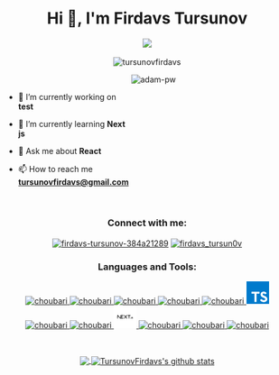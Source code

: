 <h1 align="center">Hi 👋, I'm Firdavs Tursunov</h1>

<p align="center">
  <a href="https://github.com/TursunovFirdavs"><img src="https://readme-typing-svg.herokuapp.com?font=Time+New+Roman&color=cyan&size=25&center=true&vCenter=true&width=640&height=100&lines=Assalamu+Alaykum+Warohmatullah..&hearts;++;Self-taught+Front-End+Developer,;Computer+Science+Student,;A+Front-end+developer+from+Uzbekistan,;Active+Learner/Researcher,;Love+to+learn+new+stuffs..<3"></a>
</p>


<p align="center"> <img src="https://komarev.com/ghpvc/?username=tursunovfirdavs&label=Profile%20views&color=0e75b6&style=flat" alt="tursunovfirdavs" /> </p>
<p><img width="280px" height="210px" align="right" src="https://github.com/Adam-pw/Adam-pw/blob/main/animation_500_kxa883sd.gif" alt="adam-pw" /></p>
<br/>

- 🔭 I’m currently working on **test**

- 🌱 I’m currently learning **Next js**

- 💬 Ask me about **React**

- 📫 How to reach me **tursunovfirdavs@gmail.com**

<br/>
<h3 align="center">Connect with me:</h3>
<p align="center">
<a href="https://linkedin.com/in/firdavs-tursunov-384a21289" target="blank"><img align="center" src="https://raw.githubusercontent.com/rahuldkjain/github-profile-readme-generator/master/src/images/icons/Social/linked-in-alt.svg" alt="firdavs-tursunov-384a21289" height="30" width="40" /></a>
<a href="https://instagram.com/firdavs_tursun0v" target="blank"><img align="center" src="https://raw.githubusercontent.com/rahuldkjain/github-profile-readme-generator/master/src/images/icons/Social/instagram.svg" alt="firdavs_tursun0v" height="30" width="40" /></a>
</p>

<h3 align="center">Languages and Tools:</h3>
<p align="center">
 <a href="https://www.tailwindui.com/">
<img alt="choubari" src="https://encrypted-tbn0.gstatic.com/images?q=tbn:ANd9GcRLuZ96y5283SsMP9qWhm3goWZ37KawSHOorpCBPqXGkQ&s" width="40" height="40px">
 </a>
 <a href="https://www.sass-lang.org/">
<img alt="choubari" src="https://w7.pngwing.com/pngs/206/645/png-transparent-sass-logos-and-brands-line-filled-icon.png" width="40">
 </a>
 <a href="https://en.wikipedia.org/wiki/HTML">
<img alt="choubari" src="https://encrypted-tbn0.gstatic.com/images?q=tbn:ANd9GcRLuZ96y5283SsMP9qWhm3goWZ37KawSHOorpCBPqXGkQ&s" width="40">
 </a>
 <a href="https://en.wikipedia.org/wiki/CCS3">
<img alt="choubari" src="https://devstickers.com/assets/img/pro/8pnd.png" width="40">
  </a>
 <a href="https://en.wikipedia.org/wiki/JavaScript">
<img alt="choubari" src="https://devstickers.com/assets/img/pro/i4eg.png" width="40">
  </a>
 <a href="https://www.typescriptlang.com/">
<img alt="choubari" src="https://raw.githubusercontent.com/github/explore/80688e429a7d4ef2fca1e82350fe8e3517d3494d/topics/typescript/typescript.png" width="40">
 </a>
 <a href="https://reactjs.org/">
<img alt="choubari" src="https://devstickers.com/assets/img/pro/z392.png" width="40">
  </a>
 <a href="https://figma.com/">
<img alt="choubari" src="https://avatars.githubusercontent.com/u/5155369?s=200&v=4" width="40">
  </a>
 <a href="https://nextjs.org/">
<img alt="choubari" src="https://raw.githubusercontent.com/github/explore/28b02bbc9ad9f7a503c43775aebeb515dc2da5fc/topics/nextjs/nextjs.png" width="40">
  </a>
 <a href="https://git-scm.com/">
<img alt="choubari" src="https://devstickers.com/assets/img/pro/apiv.png" width="40">
  </a>
 <a href="https://code.visualstudio.com/">
<img alt="choubari" src="https://devstickers.com/assets/img/pro/saxu.png" width="40">
  </a>
<a href="https://ui.shadcn.com/">
<img alt="choubari" src="https://encrypted-tbn0.gstatic.com/images?q=tbn:ANd9GcSdvQ8P74Q9qIdvz32mDGS6HbBAffF8QUICbBl-jON5Aq3Fqc3uKS9qYdc8NJmr3kSlCN8&usqp=CAU" width="40">
  </a>
</p>


<br>

 <p align="center">
    <a href="https://github.com/TursunovFirdavs">
    <img align="center" src="https://github-readme-stats.vercel.app/api/top-langs/?username=TursunovFirdavs&hide=ASP.NET,jupyter%20notebook&theme=dark&hide_langs_below=1" height="220px"/>
  </a>
  <a href="https://github.com/TursunovFirdavs">
   <img align="center" src="https://github-readme-stats.vercel.app/api?username=TursunovFirdavs&count_private=false&hide=stars&show_icons=true&theme=dark&line_height=27" alt="TursunovFirdavs's github stats" height="220px" />
  </a>
 </p>

